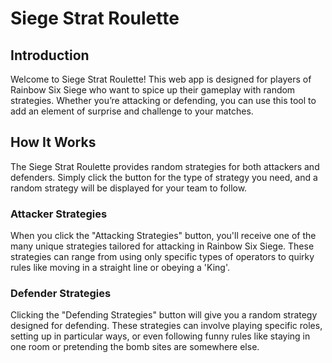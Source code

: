 # Siege Strat Roulette

## Introduction

Welcome to Siege Strat Roulette! This web app is designed for players of Rainbow Six Siege who want to spice up their gameplay with random strategies. Whether you’re attacking or defending, you can use this tool to add an element of surprise and challenge to your matches.

## How It Works

The Siege Strat Roulette provides random strategies for both attackers and defenders. Simply click the button for the type of strategy you need, and a random strategy will be displayed for your team to follow.

### Attacker Strategies

When you click the "Attacking Strategies" button, you'll receive one of the many unique strategies tailored for attacking in Rainbow Six Siege. These strategies can range from using only specific types of operators to quirky rules like moving in a straight line or obeying a 'King'.

### Defender Strategies

Clicking the "Defending Strategies" button will give you a random strategy designed for defending. These strategies can involve playing specific roles, setting up in particular ways, or even following funny rules like staying in one room or pretending the bomb sites are somewhere else.
